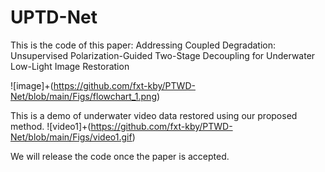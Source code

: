 # UPTD-Net 
This is the code of this paper: Addressing Coupled Degradation: Unsupervised Polarization-Guided Two-Stage Decoupling for Underwater Low-Light Image Restoration

![image]+(https://github.com/fxt-kby/PTWD-Net/blob/main/Figs/flowchart_1.png)

This is a demo of underwater video data restored using our proposed method.
![video1]+(https://github.com/fxt-kby/PTWD-Net/blob/main/Figs/video1.gif)

We will release the code once the paper is accepted.
